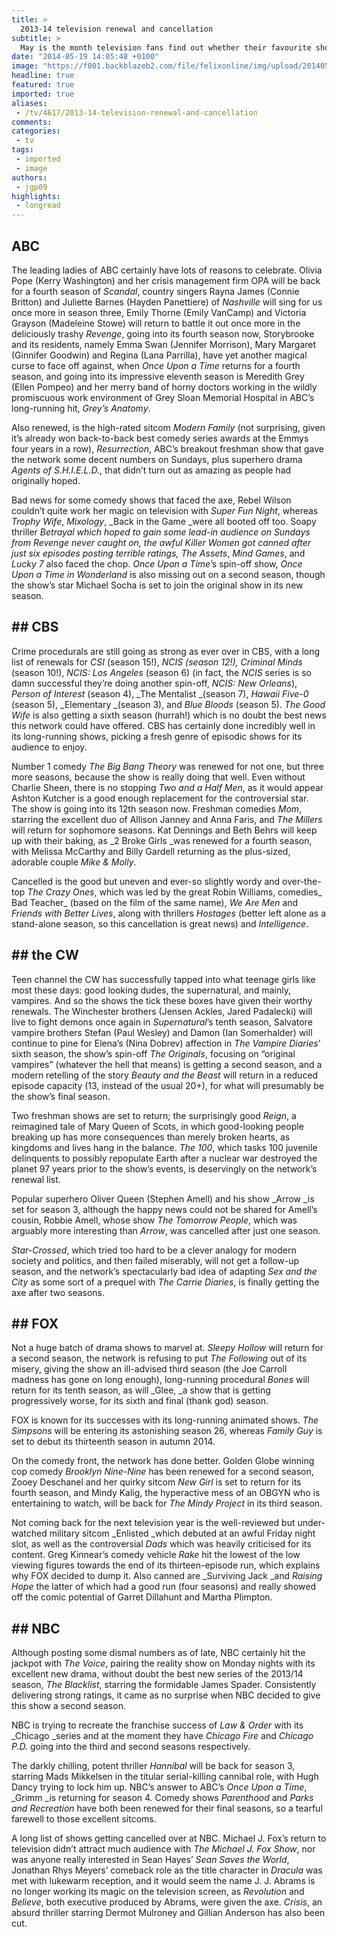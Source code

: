 ```yaml
---
title: >
  2013-14 television renewal and cancellation
subtitle: >
  May is the month television fans find out whether their favourite shows will be back for another season or not. So here is the rundown of some of 2013-14 season’s main primetime network shows and how well they are faring over in the States.
date: "2014-05-19 14:05:48 +0100"
image: "https://f001.backblazeb2.com/file/felixonline/img/upload/201405191509-jal08-tv_abc.png"
headline: true
featured: true
imported: true
aliases:
 - /tv/4617/2013-14-television-renewal-and-cancellation
comments:
categories:
 - tv
tags:
 - imported
 - image
authors:
 - jgp09
highlights:
 - longread
---
```


## ABC
The leading ladies of ABC certainly have lots of reasons to celebrate. Olivia Pope (Kerry Washington) and her crisis management firm OPA will be back for a fourth season of _Scandal_, country singers Rayna James (Connie Britton) and Juliette Barnes (Hayden Panettiere) of _Nashville_ will sing for us once more in season three, Emily Thorne (Emily VanCamp) and Victoria Grayson (Madeleine Stowe) will return to battle it out once more in the deliciously trashy _Revenge_, going into its fourth season now, Storybrooke and its residents, namely Emma Swan (Jennifer Morrison), Mary Margaret (Ginnifer Goodwin) and Regina (Lana Parrilla), have yet another magical curse to face off against, when _Once Upon a Time_ returns for a fourth season, and going into its impressive eleventh season is Meredith Grey (Ellen Pompeo) and her merry band of horny doctors working in the wildly promiscuous work environment of Grey Sloan Memorial Hospital in ABC’s long-running hit, _Grey’s Anatomy_.

Also renewed, is the high-rated sitcom _Modern Family_ (not surprising, given it’s already won back-to-back best comedy series awards at the Emmys four years in a row), _Resurrection_, ABC’s breakout freshman show that gave the network some decent numbers on Sundays, plus superhero drama _Agents of S.H.I.E.L.D._, that didn’t turn out as amazing as people had originally hoped.

Bad news for some comedy shows that faced the axe, Rebel Wilson couldn’t quite work her magic on television with _Super Fun Night_, whereas _Trophy Wife_, _Mixology_, _Back in the Game _were all booted off too. Soapy thriller _Betrayal _which hoped to gain some lead-in audience on Sundays from _Revenge_ never caught on, the awful _Killer Women_ got canned after just six episodes posting terrible ratings,_ The Assets_, _Mind Games_, and _Lucky 7_ also faced the chop. _Once Upon a Time_’s spin-off show, _Once Upon a Time in Wonderland_ is also missing out on a second season, though the show’s star Michael Socha is set to join the original show in its new season.
## ## CBS
Crime procedurals are still going as strong as ever over in CBS, with a long list of renewals for _CSI_ (season 15!), _NCIS _(season 12!),_ Criminal Minds_ (season 10!), _NCIS: Los Angeles_ (season 6) (in fact, the _NCIS_ series is so damn successful they’re doing another spin-off, _NCIS: New Orleans_), _Person of Interest_ (season 4), _The Mentalist _(season 7), _Hawaii Five-0_ (season 5), _Elementary _(season 3), and _Blue Bloods_ (season 5). _The Good Wife_ is also getting a sixth season (hurrah!) which is no doubt the best news this network could have offered. CBS has certainly done incredibly well in its long-running shows, picking a fresh genre of episodic shows for its audience to enjoy.

Number 1 comedy _The Big Bang Theory_ was renewed for not one, but three more seasons, because the show is really doing that well. Even without Charlie Sheen, there is no stopping _Two and a Half Men_, as it would appear Ashton Kutcher is a good enough replacement for the controversial star. The show is going into its 12th season now. Freshman comedies _Mom_, starring the excellent duo of Allison Janney and Anna Faris, and _The Millers_ will return for sophomore seasons. Kat Dennings and Beth Behrs will keep up with their baking, as _2 Broke Girls _was renewed for a fourth season, with Melissa McCarthy and Billy Gardell returning as the plus-sized, adorable couple _Mike & Molly_.

Cancelled is the good but uneven and ever-so slightly wordy and over-the-top _The Crazy Ones_, which was led by the great Robin Williams, comedies_ Bad Teacher_ (based on the film of the same name), _We Are Men_ and _Friends with Better Lives_, along with thrillers _Hostages_ (better left alone as a stand-alone season, so this cancellation is great news) and _Intelligence_.
## ## the CW
Teen channel the CW has successfully tapped into what teenage girls like most these days: good looking dudes, the supernatural, and mainly, vampires. And so the shows the tick these boxes have given their worthy renewals. The Winchester brothers (Jensen Ackles, Jared Padalecki) will live to fight demons once again in _Supernatural_’s tenth season, Salvatore vampire brothers Stefan (Paul Wesley) and Damon (Ian Somerhalder) will continue to pine for Elena’s (Nina Dobrev) affection in _The Vampire Diaries_’ sixth season, the show’s spin-off _The Originals_, focusing on “original vampires” (whatever the hell that means) is getting a second season, and a modern retelling of the story _Beauty and the Beast_ will return in a reduced episode capacity (13, instead of the usual 20+), for what will presumably be the show’s final season.

Two freshman shows are set to return; the surprisingly good _Reign_, a reimagined tale of Mary Queen of Scots, in which good-looking people breaking up has more consequences than merely broken hearts, as kingdoms and lives hang in the balance. _The 100_, which tasks 100 juvenile delinquents to possibly repopulate Earth after a nuclear war destroyed the planet 97 years prior to the show’s events, is deservingly on the network’s renewal list.

Popular superhero Oliver Queen (Stephen Amell) and his show _Arrow _is set for season 3, although the happy news could not be shared for Amell’s cousin, Robbie Amell, whose show _The Tomorrow People_, which was arguably more interesting than _Arrow_, was cancelled after just one season.

_Star-Crossed_, which tried too hard to be a clever analogy for modern society and politics, and then failed miserably, will not get a follow-up season, and the network’s spectacularly bad idea of adapting _Sex and the City_ as some sort of a prequel with _The Carrie Diaries_, is finally getting the axe after two seasons.
## ## FOX
Not a huge batch of drama shows to marvel at. _Sleepy Hollow_ will return for a second season, the network is refusing to put _The Following_ out of its misery, giving the show an ill-advised third season (the Joe Carroll madness has gone on long enough), long-running procedural _Bones_ will return for its tenth season, as will _Glee, _a show that is getting progressively worse, for its sixth and final (thank god) season.

FOX is known for its successes with its long-running animated shows. _The Simpsons_ will be entering its astonishing season 26, whereas _Family Guy_ is set to debut its thirteenth season in autumn 2014.

On the comedy front, the network has done better. Golden Globe winning cop comedy _Brooklyn Nine-Nine_ has been renewed for a second season, Zooey Deschanel and her quirky sitcom _New Girl_ is set to return for its fourth season, and Mindy Kalig, the hyperactive mess of an OBGYN who is entertaining to watch, will be back for _The Mindy Project_ in its third season.

Not coming back for the next television year is the well-reviewed but under-watched military sitcom _Enlisted _which debuted at an awful Friday night slot, as well as the controversial _Dads_ which was heavily criticised for its content. Greg Kinnear’s comedy vehicle _Rake_ hit the lowest of the low viewing figures towards the end of its thirteen-episode run, which explains why FOX decided to dump it. Also canned are _Surviving Jack _and _Raising Hope_ the latter of which had a good run (four seasons) and really showed off the comic potential of Garret Dillahunt and Martha Plimpton.
## ## NBC
Although posting some dismal numbers as of late, NBC certainly hit the jackpot with _The Voice_, pairing the reality show on Monday nights with its excellent new drama, without doubt the best new series of the 2013/14 season, _The Blacklist_, starring the formidable James Spader. Consistently delivering strong ratings, it came as no surprise when NBC decided to give this show a second season.

NBC is trying to recreate the franchise success of _Law & Order_ with its _Chicago _series and at the moment they have _Chicago Fire_ and _Chicago P.D._ going into the third and second seasons respectively.

The darkly chilling, potent thriller _Hannibal_ will be back for season 3, starring Mads Mikkelsen in the titular serial-killing cannibal role, with Hugh Dancy trying to lock him up. NBC’s answer to ABC’s _Once Upon a Time_, _Grimm _is returning for season 4. Comedy shows _Parenthood_ and _Parks and Recreation_ have both been renewed for their final seasons, so a tearful farewell to those excellent sitcoms.

A long list of shows getting cancelled over at NBC. Michael J. Fox’s return to television didn’t attract much audience with _The Michael J. Fox Show_, nor was anyone really interested in Sean Hayes’ _Sean Saves the World_, Jonathan Rhys Meyers’ comeback role as the title character in _Dracula_ was met with lukewarm reception, and it would seem the name J. J. Abrams is no longer working its magic on the television screen, as _Revolution_ and _Believe_, both executive produced by Abrams, were given the axe. _Crisis_, an absurd thriller starring Dermot Mulroney and Gillian Anderson has also been cut.
